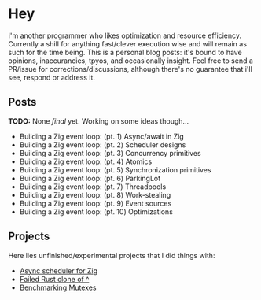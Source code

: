 # Hey
I'm another programmer who likes optimization and resource efficiency.
Currently a shill for anything fast/clever execution wise and will remain as such for the time being.
This is a personal blog posts: it's bound to have opinions, inaccurancies, tpyos, and occasionally insight.
Feel free to send a PR/issue for corrections/discussions, although there's no guarantee that i'll see, respond or address it.

## Posts
**TODO:** None *final* yet. Working on some ideas though...

* Building a Zig event loop: (pt. 1) Async/await in Zig
* Building a Zig event loop: (pt. 2) Scheduler designs
* Building a Zig event loop: (pt. 3) Concurrency primitives
* Building a Zig event loop: (pt. 4) Atomics
* Building a Zig event loop: (pt. 5) Synchronization primitives
* Building a Zig event loop: (pt. 6) ParkingLot
* Building a Zig event loop: (pt. 7) Threadpools
* Building a Zig event loop: (pt. 8) Work-stealing
* Building a Zig event loop: (pt. 9) Event sources
* Building a Zig event loop: (pt. 10) Optimizations

## Projects
Here lies unfinished/experimental projects that I did things with:

* [Async scheduler for Zig](https://github.com/kprotty/zap)
* [Failed Rust clone of ^](https://github.com/kprotty/yaar)
* [Benchmarking Mutexes](https://github.com/kprotty/zig-adaptive-lock)

